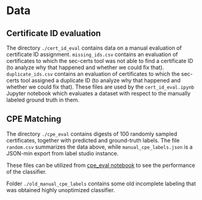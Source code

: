 # Data

## Certificate ID evaluation

The directory `./cert_id_eval` contains data on a manual evaluation of certificate ID assignment.
`missing_ids.csv` contains an evaluation of certificates to which the sec-certs tool was not able to
find a certificate ID (to analyze why that happened and whether we could fix that).
`duplicate_ids.csv` contains an evaluation of certificates to which the sec-certs tool assigned a duplicate
ID (to analyze why that happened and whether we could fix that). These files are used by the `cert_id_eval.ipynb`
Jupyter notebook which evaluates a dataset with respect to the manually labeled ground truth in them.

## CPE Matching

The directory `./cpe_eval` contains digests of 100 randomly sampled certificates, together with predicted and ground-truth labels.
The file `random.csv` summarizes the data above, while `manual_cpe_labels.json` is a JSON-min export from label studio instance.

These files can be utilized from [cpe_eval notebook](../notebooks/cc/cpe_eval.ipynb) to see the performance of the classifier.

Folder `./old_manual_cpe_labels` contains some old incomplete labeling that was obtained highly unoptimized classifier.
